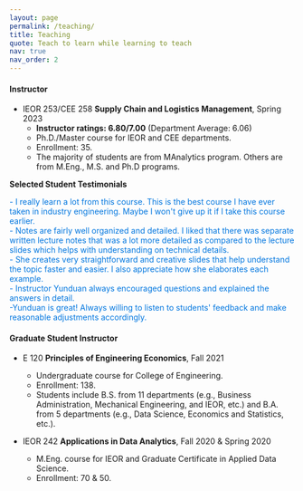 ```yaml
---
layout: page
permalink: /teaching/
title: Teaching
quote: Teach to learn while learning to teach
nav: true
nav_order: 2
---
```


#### Instructor

- IEOR 253/CEE 258 **Supply Chain and Logistics Management**, Spring 2023
  - __Instructor ratings: 6.80/7.00__ (Department Average: 6.06)
  - Ph.D./Master course for IEOR and CEE departments.
  - Enrollment: 35.
  - The majority of students are from MAnalytics program. Others are from M.Eng., M.S. and Ph.D programs.


**Selected Student Testimonials**

  <span style="color:#0076df;font-weight:420;font-size:14px">
    - I really learn a lot from this course. This is the best course I have ever taken in industry engineering. Maybe I won't give up it if I take this course earlier. <br>
    - Notes are fairly well organized and detailed. I liked that there was separate written lecture notes that was a lot more detailed as compared to the lecture slides which helps with understanding on technical details.<br>
    - She creates very straightforward and creative slides that help understand the topic faster and easier. I also appreciate how she elaborates each example.<br>
    - Instructor Yunduan always encouraged questions and explained the answers in detail.<br>
    -Yunduan is great! Always willing to listen to students' feedback and make reasonable adjustments accordingly.<br>
  </span>


#### Graduate Student Instructor

- E 120 **Principles of Engineering Economics**, Fall 2021
  - Undergraduate course for College of Engineering.
  - Enrollment: 138.
  - Students include B.S. from 11 departments (e.g., Business Administration, Mechanical Engineering, and
IEOR, etc.) and B.A. from 5 departments (e.g., Data Science, Economics and Statistics, etc.).

- IEOR 242 **Applications in Data Analytics**, Fall 2020 & Spring 2020
  - M.Eng. course for IEOR and Graduate Certificate in Applied Data Science.
  - Enrollment: 70 & 50.
